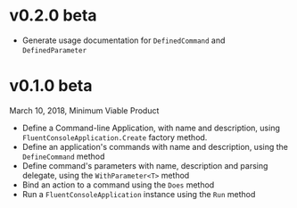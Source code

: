 # v0.2.0 beta
- Generate usage documentation for `DefinedCommand`  and `DefinedParameter` 

# v0.1.0 beta
March 10, 2018, Minimum Viable Product
- Define a Command-line Application, with name and description, using `FluentConsoleApplication.Create` factory method.
- Define an application's commands with name and description, using the `DefineCommand` method
- Define command's parameters with name, description and parsing delegate, using the `WithParameter<T>` method
- Bind an action to a command using the `Does` method
- Run a `FluentConsoleApplication` instance using the `Run` method
